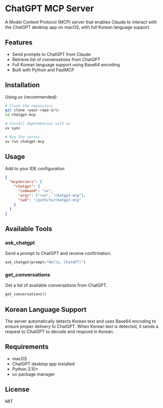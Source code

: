 # ChatGPT MCP Server

A Model Context Protocol (MCP) server that enables Claude to interact with the ChatGPT desktop app on macOS, with full Korean language support.

## Features

- Send prompts to ChatGPT from Claude
- Retrieve list of conversations from ChatGPT
- Full Korean language support using Base64 encoding
- Built with Python and FastMCP

## Installation

Using uv (recommended):

```bash
# Clone the repository
git clone <your-repo-url>
cd chatgpt-mcp

# Install dependencies with uv
uv sync

# Run the server
uv run chatgpt-mcp
```

## Usage

Add to your IDE configuration

```json
{
  "mcpServers": {
    "chatgpt": {
      "command": "uv",
      "args": ["run", "chatgpt-mcp"],
      "cwd": "/path/to/chatgpt-mcp"
    }
  }
}
```

## Available Tools

### ask_chatgpt
Send a prompt to ChatGPT and receive confirmation.

```python
ask_chatgpt(prompt="Hello, ChatGPT!")
```

### get_conversations
Get a list of available conversations from ChatGPT.

```python
get_conversations()
```

## Korean Language Support

The server automatically detects Korean text and uses Base64 encoding to ensure proper delivery to ChatGPT. When Korean text is detected, it sends a request to ChatGPT to decode and respond in Korean.

## Requirements

- macOS
- ChatGPT desktop app installed
- Python 3.10+
- uv package manager

## License

MIT
